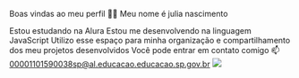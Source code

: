 Boas vindas ao meu perfil 💙💙
Meu nome é julia nascimento

Estou estudando na Alura
Estou me desenvolvendo na linguagem JavaScript
Utilizo esse espaço para minha organização e compartilhamento dos meu projetos desenvolvidos
Você pode entrar em contato comigo 📫
00001101590038sp@al.educacao.educacao.sp.gov.br
![](https://media1.tenor.com/m/MCBkr6dWLkUAAAAd/corinthians-rodrigo-garro.gif)
